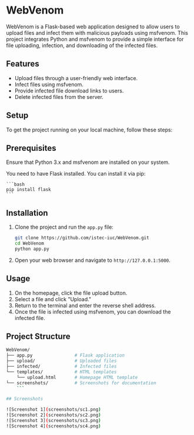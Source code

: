 
# WebVenom

WebVenom is a Flask-based web application designed to allow users to upload files and infect them with malicious payloads using msfvenom. This project integrates Python and msfvenom to provide a simple interface for file uploading, infection, and downloading of the infected files.

## Features

- Upload files through a user-friendly web interface.
- Infect files using msfvenom.
- Provide infected file download links to users.
- Delete infected files from the server.


## Setup

 To get the project running on your local machine, follow these steps:

 ## Prerequisites

 Ensure that Python 3.x and msfvenom are installed on your system.


 You need to have Flask installed. You can install it via pip:

    ```bash
    pip install flask
    ```

## Installation

1. Clone the project and run the `app.py` file:

    ```bash
    git clone https://github.com/istec-iuc/WebVenom.git
    cd WebVenom
    python app.py
    ```

2. Open your web browser and navigate to `http://127.0.0.1:5000`.

## Usage

1. On the homepage, click the file upload button.
2. Select a file and click "Upload."
3. Return to the terminal and enter the reverse shell address.
4. Once the file is infected using msfvenom, you can download the infected file.

## Project Structure

```bash
WebVenom/
├── app.py                # Flask application
├── upload/               # Uploaded files
├── infected/             # Infected files
└── templates/            # HTML templates
    └── upload.html       # Homepage HTML template
└── screenshots/          # Screenshots for documentation
    ```

## Screenshots

![Screenshot 1](screenshots/sc1.png)
![Screenshot 2](screenshots/sc2.png)
![Screenshot 3](screenshots/sc3.png)
![Screenshot 4](screenshots/sc4.png)
